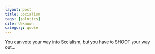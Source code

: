 ```yaml
---
layout: post
title: Socialism
tags: [polotics]
cite: Unknown
category: quote
---
```


You can vote your way into Socialism, but you have to SHOOT your way out...
